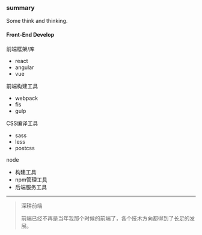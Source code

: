 ### summary
Some think and thinking.

#### Front-End Develop

前端框架/库

* react
* angular
* vue

前端构建工具

* webpack
* fis
* gulp

CSS编译工具

* sass
* less
* postcss

node

* 构建工具
* npm管理工具
* 后端服务工具


***

> 深耕前端
> 
> 前端已经不再是当年我那个时候的前端了，各个技术方向都得到了长足的发展。



